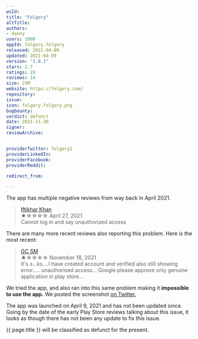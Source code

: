 ```yaml
---
wsId: 
title: "Folgory"
altTitle: 
authors:
- danny
users: 1000
appId: folgory.folgory
released: 2021-04-09
updated: 2021-04-09
version: "1.0.1"
stars: 2.7
ratings: 20
reviews: 14
size: 23M
website: https://folgory.com/
repository: 
issue: 
icon: folgory.folgory.png
bugbounty: 
verdict: defunct
date: 2021-11-30
signer: 
reviewArchive:


providerTwitter: folgory1
providerLinkedIn: 
providerFacebook: 
providerReddit: 

redirect_from:

---
```



The app has multiple negative reviews from way back in April 2021. 

> [Iftikhar Khan](https://play.google.com/store/apps/details?id=folgory.folgory&reviewId=gp%3AAOqpTOGNet_e7SrVeQ9TN9hforJgbhnREGcStjk5ZTto6dLpm0fFC7vxmnycOImV51DhwUcYvRsKy2tQoBUZ9w)<br>
  ★☆☆☆☆ April 27, 2021 <br>
       Cannot log in and say unauthorized access
       
There are many more recent reviews also reporting this problem. Here is the most recent:

> [GC SM](https://play.google.com/store/apps/details?id=folgory.folgory&reviewId=gp%3AAOqpTOEVbkmjNGqxL3-VdofgDTTJ-Ni3RYV45U0huoWfp86wiffJrbMmKYqZUrAvTHHOZEySoiPMo88GYXArYw)<br>
  ★☆☆☆☆ November 18, 2021 <br>
       It's s...ks....I have created account and verified also still showing error..... unauthorised access... Google please approve only genuine application in play store...
       
We tried the app, and also ran into this same problem making it **impossible to use the app.** We posted the screenshot [on Twitter.](https://twitter.com/BitcoinWalletz/status/1463338329512972293)

The app was launched on April 9, 2021 and has not been updated since. Going by the date of the early Play Store reviews talking about this issue, it looks as though there has not been any update to fix this issue.

 {{ page.title }} will be classified as defunct for the present.